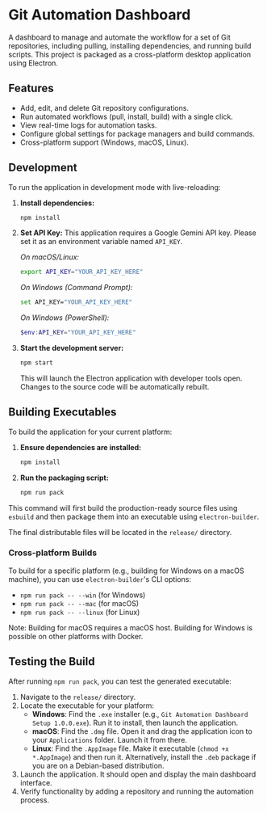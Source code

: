 # Git Automation Dashboard

A dashboard to manage and automate the workflow for a set of Git repositories, including pulling, installing dependencies, and running build scripts. This project is packaged as a cross-platform desktop application using Electron.

## Features

- Add, edit, and delete Git repository configurations.
- Run automated workflows (pull, install, build) with a single click.
- View real-time logs for automation tasks.
- Configure global settings for package managers and build commands.
- Cross-platform support (Windows, macOS, Linux).

## Development

To run the application in development mode with live-reloading:

1.  **Install dependencies:**
    ```bash
    npm install
    ```

2.  **Set API Key:**
    This application requires a Google Gemini API key. Please set it as an environment variable named `API_KEY`.

    _On macOS/Linux:_
    ```bash
    export API_KEY="YOUR_API_KEY_HERE"
    ```

    _On Windows (Command Prompt):_
    ```bash
    set API_KEY="YOUR_API_KEY_HERE"
    ```

    _On Windows (PowerShell):_
    ```powershell
    $env:API_KEY="YOUR_API_KEY_HERE"
    ```

3.  **Start the development server:**
    ```bash
    npm start
    ```
    This will launch the Electron application with developer tools open. Changes to the source code will be automatically rebuilt.

## Building Executables

To build the application for your current platform:

1.  **Ensure dependencies are installed:**
    ```bash
    npm install
    ```

2.  **Run the packaging script:**
    ```bash
    npm run pack
    ```

This command will first build the production-ready source files using `esbuild` and then package them into an executable using `electron-builder`.

The final distributable files will be located in the `release/` directory.

### Cross-platform Builds

To build for a specific platform (e.g., building for Windows on a macOS machine), you can use `electron-builder`'s CLI options:

-   `npm run pack -- --win` (for Windows)
-   `npm run pack -- --mac` (for macOS)
-   `npm run pack -- --linux` (for Linux)

Note: Building for macOS requires a macOS host. Building for Windows is possible on other platforms with Docker.

## Testing the Build

After running `npm run pack`, you can test the generated executable:

1.  Navigate to the `release/` directory.
2.  Locate the executable for your platform:
    -   **Windows**: Find the `.exe` installer (e.g., `Git Automation Dashboard Setup 1.0.0.exe`). Run it to install, then launch the application.
    -   **macOS**: Find the `.dmg` file. Open it and drag the application icon to your `Applications` folder. Launch it from there.
    -   **Linux**: Find the `.AppImage` file. Make it executable (`chmod +x *.AppImage`) and then run it. Alternatively, install the `.deb` package if you are on a Debian-based distribution.
3.  Launch the application. It should open and display the main dashboard interface.
4.  Verify functionality by adding a repository and running the automation process.
